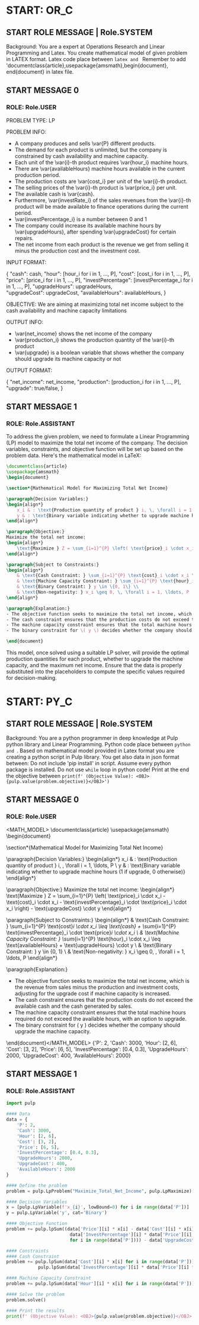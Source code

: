 # START: OR_C 
## START ROLE MESSAGE | Role.SYSTEM 
Background: You are a expert at Operations Research and Linear Programming and Latex. You create mathematical model of given problem in LATEX format. Latex code place between ```latex and ``` Remember to add 'documentclass{article},usepackage{amsmath},begin{document}, end{document} in latex file. 
## START MESSAGE 0 
### ROLE: Role.USER
<DESCRIPTION>
PROBLEM TYPE: LP

PROBLEM INFO: 

- A company produces and sells \var{P} different products. 
- The demand for each product is unlimited, but the company is constrained by cash availability and machine capacity.
- Each unit of the \var{i}-th product requires \var{hour_i} machine hours.
- There are \var{availableHours} machine hours available in the current production period.
- The production costs are \var{cost_i} per unit of the \var{i}-th product.
- The selling prices of the \var{i}-th product is \var{price_i} per unit.
- The available cash is \var{cash}.
- Furthermore, \var{investRate_i} of the sales revenues from the \var{i}-th product will be made available to finance operations during the current period.
- \var{investPercentage_i} is a number between 0 and 1
- The company could increase its available machine hours by \var{upgradeHours}, after spending \var{upgradeCost} for certain repairs. 
- The net income from each product is the revenue we get from selling it minus the production cost and the investment cost.

INPUT FORMAT:

{
    "cash": cash,
    "hour": [hour_i for i in 1, ..., P],
    "cost": [cost_i for i in 1, ..., P],
    "price": [price_i for i in 1, ..., P],
    "investPercentage": [investPercentage_i for i in 1, ..., P],
    "upgradeHours": upgradeHours,   
    "upgradeCost": upgradeCost,
    "availableHours": availableHours,
}

OBJECTIVE: We are aiming at maximizing total net income subject to the cash availability and machine capacity limitations

OUTPUT INFO:

- \var{net_income} shows the net income of the company
- \var{production_i} shows the production quantity of the \var{i}-th product
- \var{upgrade} is a boolean variable that shows whether the company should upgrade its machine capacity or not

OUTPUT FORMAT:

{
    "net_income": net_income,
    "production": [production_i for i in 1, ..., P],
    "upgrade": true/false,
}
</DESCRIPTION>


## START MESSAGE 1 
### ROLE: Role.ASSISTANT
To address the given problem, we need to formulate a Linear Programming (LP) model to maximize the total net income of the company. The decision variables, constraints, and objective function will be set up based on the problem data. Here's the mathematical model in LaTeX:

```latex
\documentclass{article}
\usepackage{amsmath}
\begin{document}

\section*{Mathematical Model for Maximizing Total Net Income}

\paragraph{Decision Variables:}
\begin{align*}
    x_i & : \text{Production quantity of product } i, \, \forall i = 1, \ldots, P \\
    y & : \text{Binary variable indicating whether to upgrade machine hours (1 if upgrade, 0 otherwise)}
\end{align*}

\paragraph{Objective:}
Maximize the total net income:
\begin{align*}
    \text{Maximize } Z = \sum_{i=1}^{P} \left( \text{price}_i \cdot x_i - \text{cost}_i \cdot x_i - \text{investPercentage}_i \cdot \text{price}_i \cdot x_i \right) - \text{upgradeCost} \cdot y
\end{align*}

\paragraph{Subject to Constraints:}
\begin{align*}
    & \text{Cash Constraint: } \sum_{i=1}^{P} \text{cost}_i \cdot x_i \leq \text{cash} + \sum_{i=1}^{P} \text{investPercentage}_i \cdot \text{price}_i \cdot x_i \\
    & \text{Machine Capacity Constraint: } \sum_{i=1}^{P} \text{hour}_i \cdot x_i \leq \text{availableHours} + \text{upgradeHours} \cdot y \\
    & \text{Binary Constraint: } y \in \{0, 1\} \\
    & \text{Non-negativity: } x_i \geq 0, \, \forall i = 1, \ldots, P
\end{align*}

\paragraph{Explanation:}
- The objective function seeks to maximize the total net income, which is the revenue from sales minus the production and investment costs, adjusting for the upgrade cost if machine capacity is increased.
- The cash constraint ensures that the production costs do not exceed the available cash and the cash generated by sales.
- The machine capacity constraint ensures that the total machine hours required do not exceed the available hours, with an option to upgrade.
- The binary constraint for \( y \) decides whether the company should upgrade the machine capacity.

\end{document}
```

This model, once solved using a suitable LP solver, will provide the optimal production quantities for each product, whether to upgrade the machine capacity, and the maximum net income. Ensure that the data is properly substituted into the placeholders to compute the specific values required for decision-making.

# START: PY_C 
## START ROLE MESSAGE | Role.SYSTEM 
Background: You are a python programmer in deep knowledge at Pulp python library and Linear Programming. Python code place between ```python and ```. Based on mathematical model provided in Latex format you are creating a python script in Pulp library. You get also data in json format between: <DATA></DATA> Do not include 'pip install' in script. Assume every python package is installed. Do not use `while` loop in python code! Print at the end the objective between <OBJ></OBJ> `print(f' (Objective Value): <OBJ>{pulp.value(problem.objective)}</OBJ>')` 
## START MESSAGE 0 
### ROLE: Role.USER
<MATH_MODEL>
\documentclass{article}
\usepackage{amsmath}
\begin{document}

\section*{Mathematical Model for Maximizing Total Net Income}

\paragraph{Decision Variables:}
\begin{align*}
    x_i & : \text{Production quantity of product } i, \, \forall i = 1, \ldots, P \\
    y & : \text{Binary variable indicating whether to upgrade machine hours (1 if upgrade, 0 otherwise)}
\end{align*}

\paragraph{Objective:}
Maximize the total net income:
\begin{align*}
    \text{Maximize } Z = \sum_{i=1}^{P} \left( \text{price}_i \cdot x_i - \text{cost}_i \cdot x_i - \text{investPercentage}_i \cdot \text{price}_i \cdot x_i \right) - \text{upgradeCost} \cdot y
\end{align*}

\paragraph{Subject to Constraints:}
\begin{align*}
    & \text{Cash Constraint: } \sum_{i=1}^{P} \text{cost}_i \cdot x_i \leq \text{cash} + \sum_{i=1}^{P} \text{investPercentage}_i \cdot \text{price}_i \cdot x_i \\
    & \text{Machine Capacity Constraint: } \sum_{i=1}^{P} \text{hour}_i \cdot x_i \leq \text{availableHours} + \text{upgradeHours} \cdot y \\
    & \text{Binary Constraint: } y \in \{0, 1\} \\
    & \text{Non-negativity: } x_i \geq 0, \, \forall i = 1, \ldots, P
\end{align*}

\paragraph{Explanation:}
- The objective function seeks to maximize the total net income, which is the revenue from sales minus the production and investment costs, adjusting for the upgrade cost if machine capacity is increased.
- The cash constraint ensures that the production costs do not exceed the available cash and the cash generated by sales.
- The machine capacity constraint ensures that the total machine hours required do not exceed the available hours, with an option to upgrade.
- The binary constraint for \( y \) decides whether the company should upgrade the machine capacity.

\end{document}</MATH_MODEL>
<DATA>
{'P': 2, 'Cash': 3000, 'Hour': [2, 6], 'Cost': [3, 2], 'Price': [6, 5], 'InvestPercentage': [0.4, 0.3], 'UpgradeHours': 2000, 'UpgradeCost': 400, 'AvailableHours': 2000}</DATA>


## START MESSAGE 1 
### ROLE: Role.ASSISTANT
```python
import pulp

#### Data
data = {
    'P': 2,
    'Cash': 3000,
    'Hour': [2, 6],
    'Cost': [3, 2],
    'Price': [6, 5],
    'InvestPercentage': [0.4, 0.3],
    'UpgradeHours': 2000,
    'UpgradeCost': 400,
    'AvailableHours': 2000
}

#### Define the problem
problem = pulp.LpProblem("Maximize_Total_Net_Income", pulp.LpMaximize)

#### Decision Variables
x = [pulp.LpVariable(f'x_{i}', lowBound=0) for i in range(data['P'])]
y = pulp.LpVariable('y', cat='Binary')

#### Objective Function
problem += pulp.lpSum((data['Price'][i] * x[i] - data['Cost'][i] * x[i] - 
                        data['InvestPercentage'][i] * data['Price'][i] * x[i] 
                        for i in range(data['P']))) - data['UpgradeCost'] * y, "Total_Net_Income"

#### Constraints
#### Cash Constraint
problem += pulp.lpSum(data['Cost'][i] * x[i] for i in range(data['P'])) <= data['Cash'] + \
            pulp.lpSum(data['InvestPercentage'][i] * data['Price'][i] * x[i] for i in range(data['P']))

#### Machine Capacity Constraint
problem += pulp.lpSum(data['Hour'][i] * x[i] for i in range(data['P'])) <= data['AvailableHours'] + data['UpgradeHours'] * y

#### Solve the problem
problem.solve()

#### Print the results
print(f' (Objective Value): <OBJ>{pulp.value(problem.objective)}</OBJ>')
```

